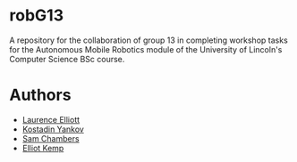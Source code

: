 # robG13
A repository for the collaboration of group 13 in completing workshop tasks for the Autonomous Mobile Robotics module of the University of Lincoln's Computer Science BSc course.

# Authors
* [Laurence Elliott](https://github.com/laurencejbelliott)
* [Kostadin Yankov](https://github.com/KostadinYankov)
* [Sam Chambers](https://github.com/UoLSChambers)
* [Elliot Kemp](https://github.com/ElliotK134)
